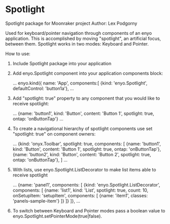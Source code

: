 Spotlight
=========

Spotlight package for Moonraker project
Author: Lex Podgorny

Used for keyboard/pointer navigation through components of an enyo application.
This is accomplished by moving "spotlight", an artificial focus, between them.
Spotlight works in two modes: Keyboard and Pointer.

How to use:

1. Include Spotlight package into your application
2. Add enyo.Spotlight component into your application components block:
	
	...
	enyo.kind({
		name: 'App',
		components:[
			{kind: 'enyo.Spotlight', defaultControl: 'button1a'},
	...
			
3. Add "spotlight: true" property to any component that you would like to receive spotlight:

	...
	{name: 'button1', kind: 'Button', content: 'Button 1', spotlight: true, ontap: 'onButtonTap'}
	...
	
4. To create a navigational hierarchy of spotlight components use set "spotlight: true" on component owners:

	...
	{kind: 'onyx.Toolbar', spotlight: true, components: [
		{name: 'button1', kind: 'Button', content: 'Button 1', spotlight: true, ontap: 'onButtonTap'},
		{name: 'button2', kind: 'Button', content: 'Button 2', spotlight: true, ontap: 'onButtonTap'},
	]
	...
	
5. With lists, use enyo.Spotlight.ListDecorator to make list items able to receive spotlight

	...
	{name: 'panel1', components: [
		{kind: 'enyo.Spotlight.ListDecorator', components: [
			{name: 'list1', kind: 'List', spotlight: true, count: 10, onSetupItem: 'setupItem', components: [
				{name: 'item1', classes: 'panels-sample-item'}
			]}
		]}
	]},
	...
	
6. To switch between Keyboard and Pointer modes pass a boolean value to enyo.Spotlight.setPointerMode(true|false).